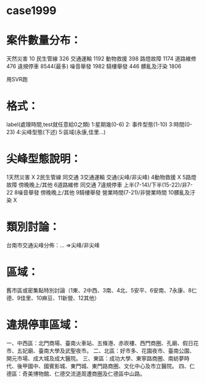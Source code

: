 # case1999

# 案件數量分布：
天然災害	10
民生管線	326
交通運輸	1192
動物救援	398
路燈故障	1174
道路維修	476
違規停車	8544(最多)
噪音舉發	1982
騎樓舉發	446
髒亂及汙染	1806

用SVR跑

# 格式：
label(處理時間,test就任意給0之類) 1:星期幾(0-6) 2: 事件型態(1-10) 3:時間(0-23) 4:尖峰型態(下述) 5:區域(永康,佳里...)

# 尖峰型態說明：
1天然災害	X
2民生管線	同交通
3交通運輸	交通(尖峰/非尖峰)
4動物救援	X
5路燈故障	傍晚晚上/其他
6道路維修	同交通
7違規停車	上半(7-14)/下半(15-22)/非7-22
8噪音舉發	傍晚晚上/其他
9騎樓舉發	營業時間(7-21)/非營業時間
10髒亂及汙染	X

# 類別討論：
台南市交通尖峰分佈：...
=>尖峰/非尖峰

# 區域：
舊市區或密集點特別討論（1東、2中西、3南、4北、5安平、6安南、7永康、8仁德、9佳里、10麻豆、11新營、12其他）


# 違規停車區域：
一、中西區：北門商場、臺南火車站、五條港、赤崁樓、西門商圈、孔廟、假日花市、五妃廟、臺南大學及武聖夜市。
二、北區：好市多、花園夜市、臺南公園、開元市場、成大城及成大醫院。
三、東區：成功大學、東寧路商圈、南紡夢時代、後甲國中、國賓影城、東門城、東門路商圈、文化中心及市立醫院。
四、仁德區：奇美博物館、仁德交流道周遭商圈及仁德區中山路。
